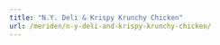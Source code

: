 ```yaml
---
title: "N.Y. Deli & Krispy Krunchy Chicken"
url: /meriden/n-y-deli-and-krispy-krunchy-chicken/
---
```

